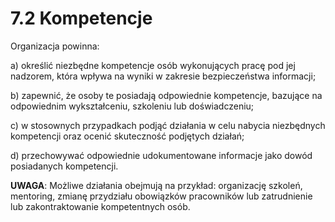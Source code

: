 # 7.2 Kompetencje

Organizacja powinna:

a) określić niezbędne kompetencje osób wykonujących pracę pod jej nadzorem, która wpływa na wyniki w zakresie bezpieczeństwa informacji;

b) zapewnić, że osoby te posiadają odpowiednie kompetencje, bazujące na odpowiednim wykształceniu, szkoleniu lub doświadczeniu;

c) w stosownych przypadkach podjąć działania w celu nabycia niezbędnych kompetencji oraz ocenić skuteczność podjętych działań;

d) przechowywać odpowiednie udokumentowane informacje jako dowód posiadanych kompetencji.

**UWAGA**: Możliwe działania obejmują na przykład: organizację szkoleń, mentoring, zmianę przydziału obowiązków pracowników lub zatrudnienie lub zakontraktowanie kompetentnych osób.

